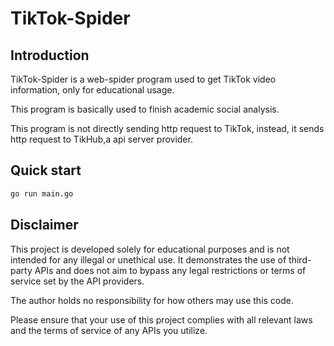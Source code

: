 # TikTok-Spider

## Introduction

TikTok-Spider is a web-spider program used to get TikTok video information, only for educational usage.

This program is basically used to finish academic social analysis.

This program is not directly sending http request to TikTok, instead, it sends http request to TikHub,a api server provider.


## Quick start

```bash
go run main.go
```

## Disclaimer

This project is developed solely for educational purposes and is not intended for any illegal or unethical use.
It demonstrates the use of third-party APIs and does not aim to bypass any legal restrictions or terms of service set by the API providers.

The author holds no responsibility for how others may use this code.

Please ensure that your use of this project complies with all relevant laws and the terms of service of any APIs you utilize.